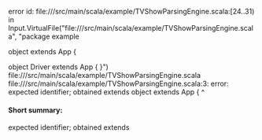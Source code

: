error id: file://<WORKSPACE>/src/main/scala/example/TVShowParsingEngine.scala:[24..31) in Input.VirtualFile("file://<WORKSPACE>/src/main/scala/example/TVShowParsingEngine.scala", "package example

object extends App {

object Driver extends App {
}")
file://<WORKSPACE>/src/main/scala/example/TVShowParsingEngine.scala
file://<WORKSPACE>/src/main/scala/example/TVShowParsingEngine.scala:3: error: expected identifier; obtained extends
object extends App {
       ^
#### Short summary: 

expected identifier; obtained extends